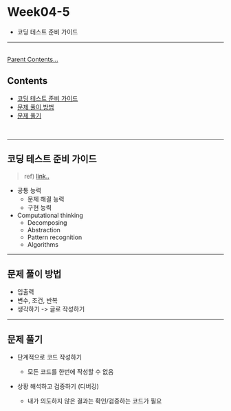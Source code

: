 # Week04-5
-   코딩 테스트 준비 가이드

<link rel="stylesheet" href="../../css/my_style.css">

-----

<br>[Parent Contents...](../../../README.md/#til-today-i-learned)

## Contents
- [코딩 테스트 준비 가이드](#코딩-테스트-준비-가이드)
- [문제 풀이 방법](#문제-풀이-방법)
- [문제 풀기](#문제-풀기)

<br>

-----

## 코딩 테스트 준비 가이드
>   ref) [link..](https://www.notion.so/hg-edu/9dcec42c6e934940968d53e51488e38a)
-   공통 능력
    +   문제 해결 능력
    +   구현 능력
-   Computational thinking
    +   Decomposing
    +   Abstraction
    +   Pattern recognition
    +   Algorithms

-----

## 문제 풀이 방법
-   입출력
-   변수, 조건, 반복
-   생각하기 -> 글로 작성하기

-----

## 문제 풀기
-   단계적으로 코드 작성하기
    +   <span id="s_blue">모</span><span class="s_red">든</span> 코드를 한번에 작성할 수 없음

-   상황 해석하고 검증하기 (디버깅)
    +   <span>내가 의도하지 않은 결과는 확인/검증하는 코드가 필요